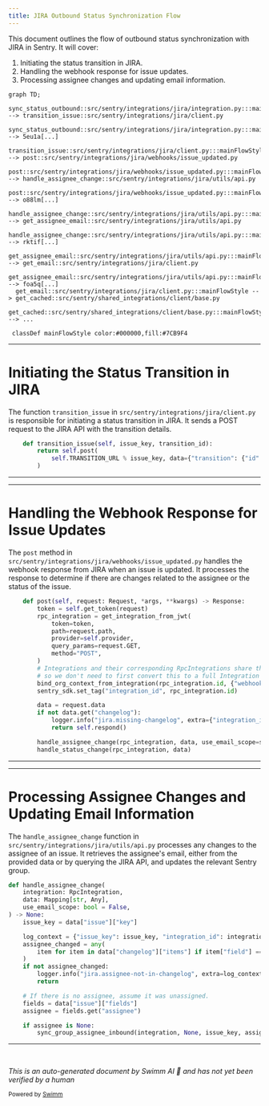```yaml
---
title: JIRA Outbound Status Synchronization Flow
---
```

This document outlines the flow of outbound status synchronization with JIRA in Sentry. It will cover:

1. Initiating the status transition in JIRA.
2. Handling the webhook response for issue updates.
3. Processing assignee changes and updating email information.

```mermaid
graph TD;
  sync_status_outbound::src/sentry/integrations/jira/integration.py:::mainFlowStyle --> transition_issue::src/sentry/integrations/jira/client.py
  sync_status_outbound::src/sentry/integrations/jira/integration.py:::mainFlowStyle --> 5eu1a[...]
  transition_issue::src/sentry/integrations/jira/client.py:::mainFlowStyle --> post::src/sentry/integrations/jira/webhooks/issue_updated.py
  post::src/sentry/integrations/jira/webhooks/issue_updated.py:::mainFlowStyle --> handle_assignee_change::src/sentry/integrations/jira/utils/api.py
  post::src/sentry/integrations/jira/webhooks/issue_updated.py:::mainFlowStyle --> o88lm[...]
  handle_assignee_change::src/sentry/integrations/jira/utils/api.py:::mainFlowStyle --> get_assignee_email::src/sentry/integrations/jira/utils/api.py
  handle_assignee_change::src/sentry/integrations/jira/utils/api.py:::mainFlowStyle --> rktif[...]
  get_assignee_email::src/sentry/integrations/jira/utils/api.py:::mainFlowStyle --> get_email::src/sentry/integrations/jira/client.py
  get_assignee_email::src/sentry/integrations/jira/utils/api.py:::mainFlowStyle --> foa5q[...]
  get_email::src/sentry/integrations/jira/client.py:::mainFlowStyle --> get_cached::src/sentry/shared_integrations/client/base.py
  get_cached::src/sentry/shared_integrations/client/base.py:::mainFlowStyle --> ...

 classDef mainFlowStyle color:#000000,fill:#7CB9F4
```

<SwmSnippet path="/src/sentry/integrations/jira/client.py" line="198">

---

# Initiating the Status Transition in JIRA

The function `transition_issue` in `src/sentry/integrations/jira/client.py` is responsible for initiating a status transition in JIRA. It sends a POST request to the JIRA API with the transition details.

```python
    def transition_issue(self, issue_key, transition_id):
        return self.post(
            self.TRANSITION_URL % issue_key, data={"transition": {"id": transition_id}}
        )
```

---

</SwmSnippet>

<SwmSnippet path="/src/sentry/integrations/jira/webhooks/issue_updated.py" line="50">

---

# Handling the Webhook Response for Issue Updates

The `post` method in `src/sentry/integrations/jira/webhooks/issue_updated.py` handles the webhook response from JIRA when an issue is updated. It processes the response to determine if there are changes related to the assignee or the status of the issue.

```python
    def post(self, request: Request, *args, **kwargs) -> Response:
        token = self.get_token(request)
        rpc_integration = get_integration_from_jwt(
            token=token,
            path=request.path,
            provider=self.provider,
            query_params=request.GET,
            method="POST",
        )
        # Integrations and their corresponding RpcIntegrations share the same id,
        # so we don't need to first convert this to a full Integration object
        bind_org_context_from_integration(rpc_integration.id, {"webhook": "issue_updated"})
        sentry_sdk.set_tag("integration_id", rpc_integration.id)

        data = request.data
        if not data.get("changelog"):
            logger.info("jira.missing-changelog", extra={"integration_id": rpc_integration.id})
            return self.respond()

        handle_assignee_change(rpc_integration, data, use_email_scope=settings.JIRA_USE_EMAIL_SCOPE)
        handle_status_change(rpc_integration, data)
```

---

</SwmSnippet>

<SwmSnippet path="/src/sentry/integrations/jira/utils/api.py" line="47">

---

# Processing Assignee Changes and Updating Email Information

The `handle_assignee_change` function in `src/sentry/integrations/jira/utils/api.py` processes any changes to the assignee of an issue. It retrieves the assignee's email, either from the provided data or by querying the JIRA API, and updates the relevant Sentry group.

```python
def handle_assignee_change(
    integration: RpcIntegration,
    data: Mapping[str, Any],
    use_email_scope: bool = False,
) -> None:
    issue_key = data["issue"]["key"]

    log_context = {"issue_key": issue_key, "integration_id": integration.id}
    assignee_changed = any(
        item for item in data["changelog"]["items"] if item["field"] == "assignee"
    )
    if not assignee_changed:
        logger.info("jira.assignee-not-in-changelog", extra=log_context)
        return

    # If there is no assignee, assume it was unassigned.
    fields = data["issue"]["fields"]
    assignee = fields.get("assignee")

    if assignee is None:
        sync_group_assignee_inbound(integration, None, issue_key, assign=False)
```

---

</SwmSnippet>

&nbsp;

*This is an auto-generated document by Swimm AI 🌊 and has not yet been verified by a human*

<SwmMeta version="3.0.0" repo-id="Z2l0aHViJTNBJTNBc2VudHJ5JTNBJTNBZ2V0c2VudHJ5" repo-name="sentry"><sup>Powered by [Swimm](/)</sup></SwmMeta>
